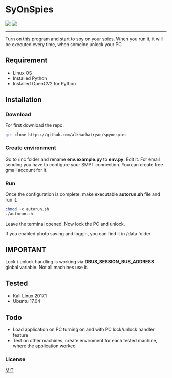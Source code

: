 # SyOnSpies
[![](https://img.shields.io/badge/version-1.0.0-green.svg)](https://github.com/alkhachatryan/spyonspies/releases/tag/1.0.0) [![](https://img.shields.io/badge/license-MIT-green.svg)](https://github.com/alkhachatryan/spyonspies/blob/master/LICENSE)

------------

Turn on this program and start to spy on your spies.  When you run it, it will be executed every time, when someine unlock your PC

## Requirement
- Linux OS
- Installed Python
- Installed OpenCV2 for Python

## Installation

### Download
For first download the repo:
```bash
git clone https://github.com/alkhachatryan/spyonspies
```

### Create environment
Go to /inc folder and rename **env.example.py** to **env.py**. Edit it.
For email sending you have to configure your SMPT connection. You can create free gmail account for it.

### Run
Once the configuration is complete, make executable **autorun.sh** file and run it.
```bash
chmod +x autorun.sh
./autorun.sh
```

Leave the terminal opened. Now lock the PC and unlock.

If you enabled photo saving and loggin, you can find it in /data folder


## IMPORTANT
Lock / unlock handling is working via **DBUS_SESSION_BUS_ADDRESS** global variable. Not all machines use it.

## Tested
- Kali Linux 2017.1
- Ubuntu 17.04

## Todo
- Load application on PC turning on and with PC lock/unlock handler feature
- Test on other machines, create  enviroment for each tested machine, where the application worked

### License
[MIT](https://github.com/alkhachatryan/spyonspies/blob/master/LICENSE "MIT")


